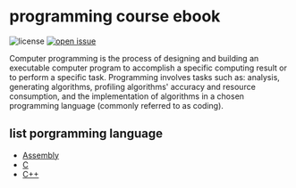 # programming course ebook

![license](https://img.shields.io/github/license/bellshade/programmingCourse?style=for-the-badge)
[![open issue](https://img.shields.io/github/issues/bellshade/programmingCourse?style=for-the-badge)](https://github.com/bellshade/programmingCourse/issues)

Computer programming is the process of designing and building an executable computer program to accomplish a specific computing result or to perform a specific task. Programming involves tasks such as: analysis, generating algorithms, profiling algorithms' accuracy and resource consumption, and the implementation of algorithms in a chosen programming language (commonly referred to as coding).

## list porgramming language

- [Assembly](./assembly.md)
- [C](./C.md)
- [C++](./cppList.md)
